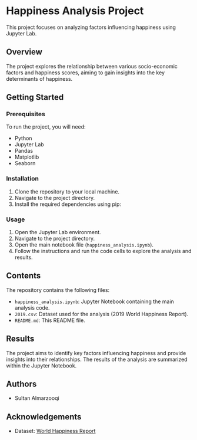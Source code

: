 # Happiness Analysis Project

This project focuses on analyzing factors influencing happiness using Jupyter Lab.

## Overview

The project explores the relationship between various socio-economic factors and happiness scores, aiming to gain insights into the key determinants of happiness.

## Getting Started

### Prerequisites

To run the project, you will need:

- Python
- Jupyter Lab
- Pandas
- Matplotlib
- Seaborn

### Installation

1. Clone the repository to your local machine.
2. Navigate to the project directory.
3. Install the required dependencies using pip:

### Usage

1. Open the Jupyter Lab environment.
2. Navigate to the project directory.
3. Open the main notebook file (`happiness_analysis.ipynb`).
4. Follow the instructions and run the code cells to explore the analysis and results.

## Contents

The repository contains the following files:

- `happiness_analysis.ipynb`: Jupyter Notebook containing the main analysis code.
- `2019.csv`: Dataset used for the analysis (2019 World Happiness Report).
- `README.md`: This README file.

## Results

The project aims to identify key factors influencing happiness and provide insights into their relationships. The results of the analysis are summarized within the Jupyter Notebook.

## Authors

- Sultan Almarzooqi


## Acknowledgements

- Dataset: [World Happiness Report](https://worldhappiness.report/ed/2019/)

